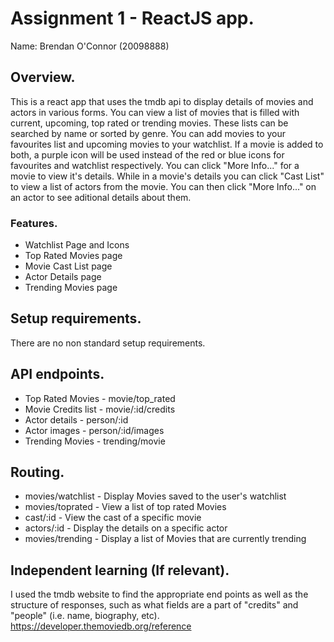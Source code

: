 # Assignment 1 - ReactJS app.

Name: Brendan O'Connor (20098888)

## Overview.

This is a react app that uses the tmdb api to display details of movies and actors in various forms. 
You can view a list of movies that is filled with current, upcoming, top rated or trending movies. 
These lists can be searched by name or sorted by genre. 
You can add movies to your favourites list and upcoming movies to your watchlist. 
If a movie is added to both, a purple icon will be used instead of the red or blue icons for favourites and watchlist respectively. 
You can click "More Info..." for a movie to view it's details. 
While in a movie's details you can click "Cast List" to view a list of actors from the movie. 
You can then click "More Info..." on an actor to see aditional details about them. 

### Features.
 
+ Watchlist Page and Icons
+ Top Rated Movies page
+ Movie Cast List page
+ Actor Details page
+ Trending Movies page

## Setup requirements.

There are no non standard setup requirements.

## API endpoints.

+ Top Rated Movies - movie/top_rated
+ Movie Credits list - movie/:id/credits
+ Actor details - person/:id
+ Actor images - person/:id/images
+ Trending Movies - trending/movie

## Routing.

+ movies/watchlist - Display Movies saved to the user's watchlist
+ movies/toprated - View a list of top rated Movies
+ cast/:id - View the cast of a specific movie
+ actors/:id - Display the details on a specific actor
+ movies/trending - Display a list of Movies that are currently trending

## Independent learning (If relevant).

I used the tmdb website to find the appropriate end points as well as the structure of responses, such as what fields are a part of "credits" and "people" (i.e. name, biography, etc). 
https://developer.themoviedb.org/reference